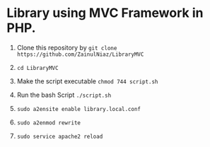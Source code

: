 # Library using MVC Framework in PHP.

1. Clone this repository by `git clone https://github.com/ZainulNiaz/LibraryMVC`
2. `cd LibraryMVC`
3. Make the script executable `chmod 744 script.sh`
4. Run the bash Script `./script.sh`

5. `sudo a2ensite enable library.local.conf`
6. `sudo a2enmod rewrite`
7. `sudo service apache2 reload`
